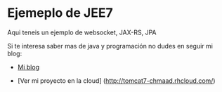 Ejemeplo de JEE7
=============

Aqui teneis un ejemplo de websocket, JAX-RS, JPA


Si te interesa saber mas de java y programación no dudes en seguir mi blog:

* [Mi blog](http://tirandolineasdecodigo.blogspot.com.es/)

* [Ver mi proyecto en la cloud] (http://tomcat7-chmaad.rhcloud.com/)

